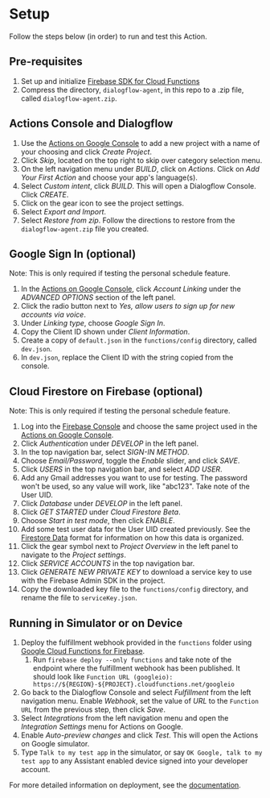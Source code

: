 # Setup

Follow the steps below (in order) to run and test this Action.

## Pre-requisites

1. Set up and initialize [Firebase SDK for Cloud Functions](https://firebase.google.com/docs/functions/get-started#set_up_and_initialize_functions_sdk)
1. Compress the directory, `dialogflow-agent`, in this repo to a .zip file,
called `dialogflow-agent.zip`.

## Actions Console and Dialogflow

1. Use the [Actions on Google Console](https://console.actions.google.com) to
add a new project with a name of your choosing and click *Create Project*.
1. Click *Skip*, located on the top right to skip over category selection menu.
1. On the left navigation menu under *BUILD*, click on *Actions*. Click on
*Add Your First Action* and choose your app's language(s).
1. Select *Custom intent*, click *BUILD*. This will open a Dialogflow Console.
Click *CREATE*.
1. Click on the gear icon to see the project settings.
1. Select *Export and Import*.
1. Select *Restore from zip*. Follow the directions to restore from the
`dialogflow-agent.zip` file you created.

## Google Sign In (optional)

Note: This is only required if testing the personal schedule feature.

1. In the [Actions on Google Console](https://console.actions.google.com), click
*Account Linking* under the *ADVANCED OPTIONS* section of the left panel.
1. Click the radio button next to
*Yes, allow users to sign up for new accounts via voice*.
1. Under *Linking type*, choose *Google Sign In*.
1. Copy the Client ID shown under *Client Information*.
1. Create a copy of `default.json` in the `functions/config` directory, called
`dev.json`.
1. In `dev.json`, replace the Client ID with the string copied from the console.

## Cloud Firestore on Firebase (optional)

Note: This is only required if testing the personal schedule feature.

1. Log into the [Firebase Console](https://console.firebase.google.com)
and choose the same project used in the
[Actions on Google Console](https://console.actions.google.com).
1. Click *Authentication* under *DEVELOP* in the left panel.
1. In the top navigation bar, select *SIGN-IN METHOD*.
1. Choose *Email/Password*, toggle the *Enable* slider, and click *SAVE*.
1. Click *USERS* in the top navigation bar, and select *ADD USER*.
1. Add any Gmail addresses you want to use for testing. The password won't be
used, so any value will work, like "abc123". Take note of the User UID.
1. Click *Database* under *DEVELOP* in the left panel.
1. Click *GET STARTED* under *Cloud Firestore Beta*.
1. Choose *Start in test mode*, then click *ENABLE*.
1. Add some test user data for the User UID created previously. See the
[Firestore Data](DATA.md) format for information on how this data is
organized.
1. Click the gear symbol next to *Project Overview* in the left panel to
navigate to the *Project settings*.
1. Click *SERVICE ACCOUNTS* in the top navigation bar.
1. Click *GENERATE NEW PRIVATE KEY* to download a service key to use with the
Firebase Admin SDK in the project.
1. Copy the downloaded key file to the `functions/config` directory, and rename
the file to `serviceKey.json`.

## Running in Simulator or on Device

1. Deploy the fulfillment webhook provided in the `functions` folder using
[Google Cloud Functions for Firebase](https://firebase.google.com/docs/functions/).
    1. Run `firebase deploy --only functions` and take note of the endpoint
    where the fulfillment webhook has been published. It should look like
    `Function URL (googleio): https://${REGION}-${PROJECT}.cloudfunctions.net/googleio`
1. Go back to the Dialogflow Console and select *Fulfillment* from the
left navigation menu. Enable *Webhook*, set the value of *URL* to the
`Function URL` from the previous step, then click *Save*.
1. Select *Integrations* from the left navigation menu and open the
*Integration Settings* menu for Actions on Google.
1. Enable *Auto-preview changes* and click *Test*. This will open the Actions
on Google simulator.
1. Type `Talk to my test app` in the simulator, or say
`OK Google, talk to my test app` to any Assistant enabled device signed into
your developer account.

For more detailed information on deployment, see the [documentation](https://developers.google.com/actions/samples/).